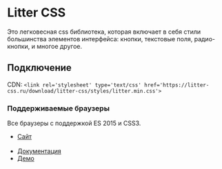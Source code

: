 <h1>Litter CSS</h1>
<p>Это легковесная css библиотека, которая включает в себя стили
большинства элементов интерфейса: кнопки, текстовые поля, радио-кнопки, и многое другое.</p>
<h2>Подключение</h2>
<p>CDN: <code>&lt;link rel='stylesheet' type='text/css' href='https://litter-css.ru/download/litter-css/styles/litter.min.css'></code></p>
<h3>Поддерживаемые браузеры</h3>
 <p>Все браузеры с поддержкой ES 2015 и CSS3.</p>
<ul>
  <li><a href="https://litter-css.ru">Сайт</a></li>
  <li><a href="https://litter-css.ru/documentation">Документация</a></li>
  <li><a href="https://litter-css.ru/demo">Демо</a></li>
</ul>


